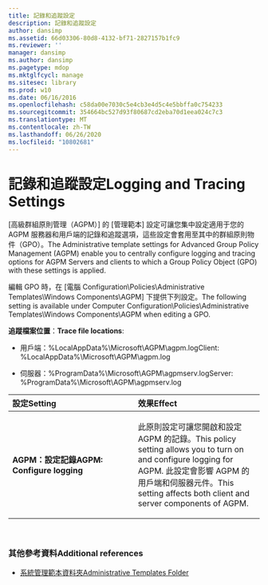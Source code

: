 ```yaml
---
title: 記錄和追蹤設定
description: 記錄和追蹤設定
author: dansimp
ms.assetid: 66d03306-80d8-4132-bf71-2827157b1fc9
ms.reviewer: ''
manager: dansimp
ms.author: dansimp
ms.pagetype: mdop
ms.mktglfcycl: manage
ms.sitesec: library
ms.prod: w10
ms.date: 06/16/2016
ms.openlocfilehash: c58da00e7030c5e4cb3e4d5c4e5bbffa0c754233
ms.sourcegitcommit: 354664bc527d93f80687cd2eba70d1eea024c7c3
ms.translationtype: MT
ms.contentlocale: zh-TW
ms.lasthandoff: 06/26/2020
ms.locfileid: "10802681"
---
```

# <span data-ttu-id="4ebc6-103">記錄和追蹤設定</span><span class="sxs-lookup"><span data-stu-id="4ebc6-103">Logging and Tracing Settings</span></span>


<span data-ttu-id="4ebc6-104">[高級群組原則管理（AGPM）] 的 [管理範本] 設定可讓您集中設定適用于您的 AGPM 服務器和用戶端的記錄和追蹤選項，這些設定會套用至其中的群組原則物件（GPO）。</span><span class="sxs-lookup"><span data-stu-id="4ebc6-104">The Administrative template settings for Advanced Group Policy Management (AGPM) enable you to centrally configure logging and tracing options for AGPM Servers and clients to which a Group Policy Object (GPO) with these settings is applied.</span></span>

<span data-ttu-id="4ebc6-105">編輯 GPO 時，在 [電腦 Configuration\\Policies\\Administrative Templates\\Windows Components\\AGPM] 下提供下列設定。</span><span class="sxs-lookup"><span data-stu-id="4ebc6-105">The following setting is available under Computer Configuration\\Policies\\Administrative Templates\\Windows Components\\AGPM when editing a GPO.</span></span>

<span data-ttu-id="4ebc6-106">**追蹤檔案位置**：</span><span class="sxs-lookup"><span data-stu-id="4ebc6-106">**Trace file locations**:</span></span>

-   <span data-ttu-id="4ebc6-107">用戶端：%LocalAppData%\\Microsoft\\AGPM\\agpm.log</span><span class="sxs-lookup"><span data-stu-id="4ebc6-107">Client: %LocalAppData%\\Microsoft\\AGPM\\agpm.log</span></span>

-   <span data-ttu-id="4ebc6-108">伺服器：%ProgramData%\\Microsoft\\AGPM\\agpmserv.log</span><span class="sxs-lookup"><span data-stu-id="4ebc6-108">Server: %ProgramData%\\Microsoft\\AGPM\\agpmserv.log</span></span>

<table>
<colgroup>
<col width="50%" />
<col width="50%" />
</colgroup>
<thead>
<tr class="header">
<th align="left"><span data-ttu-id="4ebc6-109">設定</span><span class="sxs-lookup"><span data-stu-id="4ebc6-109">Setting</span></span></th>
<th align="left"><span data-ttu-id="4ebc6-110">效果</span><span class="sxs-lookup"><span data-stu-id="4ebc6-110">Effect</span></span></th>
</tr>
</thead>
<tbody>
<tr class="odd">
<td align="left"><p><strong><span data-ttu-id="4ebc6-111">AGPM：設定記錄</span><span class="sxs-lookup"><span data-stu-id="4ebc6-111">AGPM: Configure logging</span></span></strong></p></td>
<td align="left"><p><span data-ttu-id="4ebc6-112">此原則設定可讓您開啟和設定 AGPM 的記錄。</span><span class="sxs-lookup"><span data-stu-id="4ebc6-112">This policy setting allows you to turn on and configure logging for AGPM.</span></span> <span data-ttu-id="4ebc6-113">此設定會影響 AGPM 的用戶端和伺服器元件。</span><span class="sxs-lookup"><span data-stu-id="4ebc6-113">This setting affects both client and server components of AGPM.</span></span></p></td>
</tr>
</tbody>
</table>

 

### <span data-ttu-id="4ebc6-114">其他參考資料</span><span class="sxs-lookup"><span data-stu-id="4ebc6-114">Additional references</span></span>

-   [<span data-ttu-id="4ebc6-115">系統管理範本資料夾</span><span class="sxs-lookup"><span data-stu-id="4ebc6-115">Administrative Templates Folder</span></span>](administrative-templates-folder-agpm40.md)

 

 





